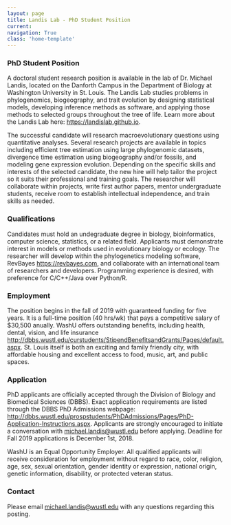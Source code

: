 ```yaml
---
layout: page
title: Landis Lab - PhD Student Position
current: 
navigation: True
class: 'home-template'
---
```


### PhD Student Position
A doctoral student research position is available in the lab of Dr. Michael Landis, located on the Danforth Campus in the Department of Biology at Washington University in St. Louis. The Landis Lab studies problems in phylogenomics, biogeography, and trait evolution by designing statistical models, developing inference methods as software, and applying those methods to selected groups throughout the tree of life. Learn more about the Landis Lab here: <https://landislab.github.io>.

The successful candidate will research macroevolutionary questions using quantitative analyses. Several research projects are available in topics including efficient tree estimation using large phylogenomic datasets, divergence time estimation using biogeography and/or fossils, and modeling gene expression evolution. Depending on the specific skills and interests of the selected candidate, the new hire will help tailor the project so it suits their professional and training goals. The researcher will collaborate within projects, write first author papers, mentor undergraduate students, receive room to establish intellectual independence, and train skills as needed.

### Qualifications
Candidates must hold an undegraduate degree in biology, bioinformatics, computer science, statistics, or a related field. Applicants must demonstrate interest in models or methods used in evolutionary biology or ecology. The researcher will develop within the phylogenetics modeling software, RevBayes <https://revbayes.com>, and collaborate with an international team of researchers and developers. Programming experience is desired, with preference for C/C++/Java over Python/R.

### Employment
The position begins in the fall of 2019 with guaranteed funding for five years. It is a full-time position (40 hrs/wk) that pays a competitive salary of $30,500 anually. WashU offers outstanding benefits, including health, dental, vision, and life insurance <http://dbbs.wustl.edu/curstudents/StipendBenefitsandGrants/Pages/default.aspx>. St. Louis itself is both an exciting and family friendly city, with affordable housing and excellent access to food, music, art, and public spaces.

### Application
PhD applicants are officially accepted through the Division of Biology and Biomedical Sciences (DBBS).
Exact application requirements are listed through the DBBS PhD Admissions webpage:  <http://dbbs.wustl.edu/prospstudents/PhDAdmissions/Pages/PhD-Application-Instructions.aspx>.
Applicants are strongly encouraged to initiate a conversation with [michael.landis@wustl.edu](mailto:michael.landis@wustl.edu) before applying.
Deadline for Fall 2019 applications is December 1st, 2018.

WashU is an Equal Opportunity Employer. All qualified applicants will receive consideration for employment without regard to race, color, religion, age, sex, sexual orientation, gender identity or expression, national origin, genetic information, disability, or protected veteran status.

### Contact
Please email [michael.landis@wustl.edu](mailto:michael.landis@wustl.edu) with any questions regarding this posting.

